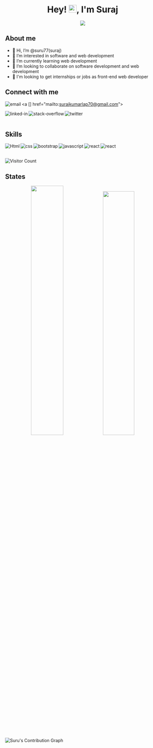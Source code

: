 

<h1 align="center">Hey! <img src="https://media.giphy.com/media/hvRJCLFzcasrR4ia7z/giphy.gif" width="25px">, I'm Suraj</h1>

<p align="center">
  <img src="https://readme-typing-svg.herokuapp.com?color=15c534&width=380&height=45&lines=Welcome+To+My+Profile+🤗;;Nice+To+Meet+You+🤝&center=true"></a>
</p>  

## About me

- 👋 Hi, I’m @suru77(suraj)
- 👀 I’m interested in software and web development
- 🌱 I’m currently learning web development
- 💞️ I’m looking to collaborate on software development and web development
-  :pray:  I'm looking to get internships or jobs as front-end web developer
## Connect with me


 <a [<img align="left" alt="email"  src="https://img.shields.io/badge/Gmail-D14836?style=flat&logo=gmail&logoColor=white" />]
 href="mailto:surajkumarlap70@gmail.com"></a>

[<img align="left" alt="linked-in" src="https://img.shields.io/badge/linkedin-%230077B5.svg?&style=for-the-badge&logo=linkedin&logoColor=white" />](https://www.linkedin.com/in/suraj-kumar-a084a9206/)

[<img align="left" alt="stack-overflow" src="https://img.shields.io/badge/stack%20overflow-FE7A16?logo=stack-overflow&logoColor=white&style=for-the-badge" />](https://stackoverflow.com/users/16698725/suraj)


[<img align="left" alt="twitter" src="https://img.shields.io/badge/twitter%20-blue?logo=twitter&logoColor=white&style=for-the-badge" />](https://twitter.com/suru__77)

<br>
<br>

## Skills
<img align="left" alt="Html" src="https://img.shields.io/badge/html5-%23E34F26.svg?style=for-the-badge&logo=html5&logoColor=white" />
<img align="left" alt="css" src="https://img.shields.io/badge/css3-%231572B6.svg?style=for-the-badge&logo=css3&logoColor=white" />
<img align="left" alt="bootstrap" src="https://img.shields.io/badge/bootstrap-%23563D7C.svg?style=for-the-badge&logo=bootstrap&logoColor=white" />
<img align="left" alt="javascript" src="https://img.shields.io/badge/javascript-%23323330.svg?style=for-the-badge&logo=javascript&logoColor=%23F7DF1E" />
<img align="left" alt="react" src="https://img.shields.io/badge/Vue.js-35495E?style=for-the-badge&logo=vue.js&logoColor=4FC08D" />
<img align="left" alt="react" src="https://img.shields.io/badge/react%20-%2320232a.svg?&style=for-the-badge&logo=react&logoColor=%2361DAFB" />




<br>
<br>

![Visitor Count](https://profile-counter.glitch.me/suru77/count.svg)

## States

<p align="center">
  <img width="45.5%" src="https://github-readme-stats.vercel.app/api?username=suru77&theme=algolia&show_icons=true" />
  <img width="45%" src="https://github-readme-stats.vercel.app/api/top-langs/?username=suru77&layout=compact&theme=algolia" />
</p>

![Suru's Contribution Graph](https://activity-graph.herokuapp.com/graph?username=suru77&bg_color=000033&color=FFFFFF&line=6498b0&point=FFFFFF&theme=rogue&hide_border=true&area=true)

